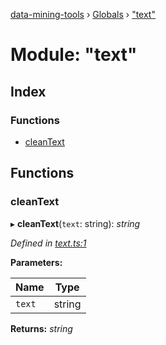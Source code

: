 [data-mining-tools](../README.md) › [Globals](../globals.md) › ["text"](_text_.md)

# Module: "text"

## Index

### Functions

* [cleanText](_text_.md#cleantext)

## Functions

###  cleanText

▸ **cleanText**(`text`: string): *string*

*Defined in [text.ts:1](https://github.com/tewen/data-mining-tools/blob/e69be96/src/lib/text.ts#L1)*

**Parameters:**

Name | Type |
------ | ------ |
`text` | string |

**Returns:** *string*
